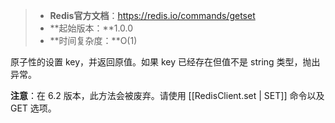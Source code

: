 > - **Redis官方文档**：https://redis.io/commands/getset
> - **起始版本：**1.0.0
> - **时间复杂度：**O(1)

原子性的设置 key，并返回原值。如果 key 已经存在但值不是 string 类型，抛出异常。

**注意**：在 6.2 版本，此方法会被废弃。请使用 [[RedisClient.set | SET]] 命令以及 GET 选项。
